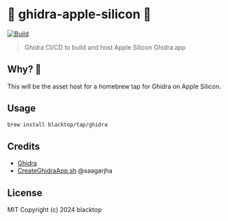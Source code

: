 # 🚧 ghidra-apple-silicon 🚧

[![Build](https://github.com/blacktop/ghidra-apple-silicon/actions/workflows/build.yml/badge.svg)](https://github.com/blacktop/ghidra-apple-silicon/actions/workflows/build.yml)

> Ghidra CI/CD to build and host Apple Silicon Ghidra.app

## Why? 🤔

This will be the asset host for a homebrew tap for Ghidra on Apple Silicon.

## Usage

```sh
brew install blacktop/tap/ghidra
``` 

## Credits

- [Ghidra](https://github.com/NationalSecurityAgency/ghidra)
- [CreateGhidraApp.sh](https://gist.github.com/saagarjha/777909b257dbfa98649476b7f5af41bb) @saagarjha

## License

MIT Copyright (c) 2024 blacktop
